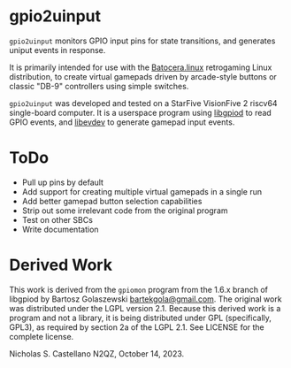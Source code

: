 # gpio2uinput

`gpio2uinput` monitors GPIO input pins for state transitions, and
generates uniput events in response.

It is primarily intended for use with the
[Batocera.linux](https://batocera.org/) retrogaming Linux
distribution, to create virtual gamepads driven by arcade-style
buttons or classic "DB-9" controllers using simple switches.

`gpio2uinput` was developed and tested on a StarFive VisionFive 2
riscv64 single-board computer.  It is a userspace program using
[libgpiod](https://git.kernel.org/pub/scm/libs/libgpiod/libgpiod.git/about/)
to read GPIO events, and
[libevdev](https://www.freedesktop.org/wiki/Software/libevdev/) to
generate gamepad input events.

# ToDo

- Pull up pins by default
- Add support for creating multiple virtual gamepads in a single run
- Add better gamepad button selection capabilities
- Strip out some irrelevant code from the original program
- Test on other SBCs
- Write documentation

# Derived Work

This work is derived from the `gpiomon` program from the 1.6.x branch
of libgpiod by Bartosz Golaszewski <bartekgola@gmail.com>.  The
original work was distributed under the LGPL version 2.1.  Because
this derived work is a program and not a library, it is being
distributed under GPL (specifically, GPL3), as required by section 2a
of the LGPL 2.1.  See LICENSE for the complete license.

Nicholas S. Castellano N2QZ, October 14, 2023.
